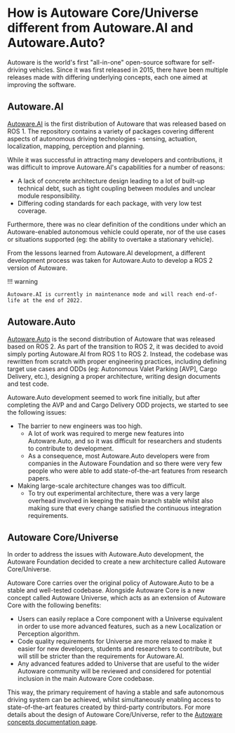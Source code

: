 # How is Autoware Core/Universe different from Autoware.AI and Autoware.Auto?

Autoware is the world's first "all-in-one" open-source software for self-driving vehicles.
Since it was first released in 2015, there have been multiple releases made with differing underlying concepts, each one aimed at improving the software.

## Autoware.AI

[Autoware.AI](https://github.com/Autoware-AI/autoware.ai) is the first distribution of Autoware that was released based on ROS 1. The repository contains a variety of packages covering different aspects of autonomous driving technologies - sensing, actuation, localization, mapping, perception and planning.

While it was successful in attracting many developers and contributions, it was difficult to improve Autoware.AI's capabilities for a number of reasons:

- A lack of concrete architecture design leading to a lot of built-up technical debt, such as tight coupling between modules and unclear module responsibility.
- Differing coding standards for each package, with very low test coverage.

Furthermore, there was no clear definition of the conditions under which an Autoware-enabled autonomous vehicle could operate, nor of the use cases or situations supported (eg: the ability to overtake a stationary vehicle).

From the lessons learned from Autoware.AI development, a different development process was taken for Autoware.Auto to develop a ROS 2 version of Autoware.

!!! warning

    Autoware.AI is currently in maintenance mode and will reach end-of-life at the end of 2022.

## Autoware.Auto

[Autoware.Auto](https://gitlab.com/autowarefoundation/autoware.auto/AutowareAuto) is the second distribution of Autoware that was released based on ROS 2. As part of the transition to ROS 2, it was decided to avoid simply porting Autoware.AI from ROS 1 to ROS 2. Instead, the codebase was rewritten from scratch with proper engineering practices, including defining target use cases and ODDs (eg: Autonomous Valet Parking [AVP], Cargo Delivery, etc.), designing a proper architecture, writing design documents and test code.

Autoware.Auto development seemed to work fine initially, but after completing the AVP and and Cargo Delivery ODD projects, we started to see the following issues:

- The barrier to new engineers was too high.
  - A lot of work was required to merge new features into Autoware.Auto, and so it was difficult for researchers and students to contribute to development.
  - As a consequence, most Autoware.Auto developers were from companies in the Autoware Foundation and so there were very few people who were able to add state-of-the-art features from research papers.
- Making large-scale architecture changes was too difficult.
  - To try out experimental architecture, there was a very large overhead involved in keeping the main branch stable whilst also making sure that every change satisfied the continuous integration requirements.

## Autoware Core/Universe

In order to address the issues with Autoware.Auto development, the Autoware Foundation decided to create a new architecture called Autoware Core/Universe.

Autoware Core carries over the original policy of Autoware.Auto to be a stable and well-tested codebase. Alongside Autoware Core is a new concept called Autoware Universe, which acts as an extension of Autoware Core with the following benefits:

- Users can easily replace a Core component with a Universe equivalent in order to use more advanced features, such as a new Localization or Perception algorithm.
- Code quality requirements for Universe are more relaxed to make it easier for new developers, students and researchers to contribute, but will still be stricter than the requirements for Autoware.AI.
- Any advanced features added to Universe that are useful to the wider Autoware community will be reviewed and considered for potential inclusion in the main Autoware Core codebase.

This way, the primary requirement of having a stable and safe autonomous driving system can be achieved, whilst simultaneously enabling access to state-of-the-art features created by third-party contributors. For more details about  the design of Autoware Core/Universe, refer to the [Autoware concepts documentation page]( https://autowarefoundation.github.io/autoware-documentation/main/design/autoware-concepts/).
